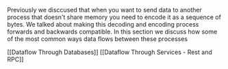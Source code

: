 Previously we disccused that when you want to send data to another process that doesn't share memory you need to encode it as a sequence of bytes. We talked about making this decoding and encoding process forwards and backwards compatible. In this section we discuss how some of the most common ways data flows between these processes

[[Dataflow Through Databases]]
[[Dataflow Through Services - Rest and RPC]]
